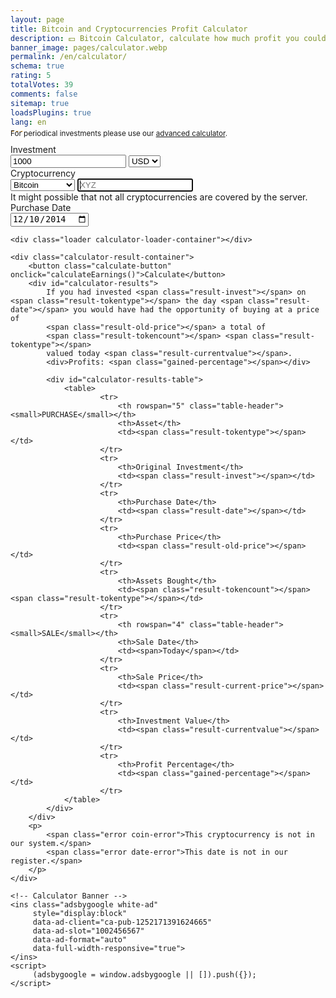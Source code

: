 ```yaml
---
layout: page
title: Bitcoin and Cryptocurrencies Profit Calculator
description: 💵 Bitcoin Calculator, calculate how much profit you could have earned investing in Bitcoin and other cryptocurrencies. 💹 Profits.
banner_image: pages/calculator.webp
permalink: /en/calculator/
schema: true
rating: 5
totalVotes: 39
comments: false
sitemap: true
loadsPlugins: true
lang: en
---
```


<div style="margin-bottom: 10px">
    <div style="margin-top:-25px">
        <small>For periodical investments please use our <a href="/investment">advanced calculator</a>.</small>
    </div>
</div>
<div class="calculator-block">
    <div class="calculator-form-row">
        <div class="calculator-col-start">
            <label>Investment</label>
        </div>
        <div class="calculator-col-end">
            <input id="invest-quantity" type="number" value="1000" class="data-hj-allow">
            <select id="invest-fiat">
                <option>USD</option>
                <option>EUR</option>
            </select>
        </div>
    </div>
    <div class="calculator-form-row">
        <div class="calculator-col-start">
            <label>Cryptocurrency</label>
        </div>
        <div class="calculator-col-end">
			<select id="invest-currency" onchange="updateInputMinDate()">
				<option value="BTC"  min="2010-07-18">Bitcoin</option>
				<option value="ETH"  min="2015-08-08">Ethereum</option>
				<option value="LTC"  min="2013-09-15">Litecoin</option>
                <option value="MIOTA"  min="2017-06-14">IOTA</option>
				<option value="XMR"  min="2015-01-27">Monero</option>
				<option value="ADA" min="2017-10-02">Cardano</option>
				<option value="XRP"  min="2015-01-30">Ripple</option>
				<option class="editable">Other asset...</option>
			</select>
            <input width="150" class="calculator-othercoins data-hj-allow" autofocus placeholder="XYZ" />
        </div>
    </div>
    <div class="calculator-othercoins"><span>It might possible that not all cryptocurrencies are covered by the server.</span></div>
    <div class="calculator-form-row">
        <div class="calculator-col-start">
            <label>Purchase Date</label>
        </div>
        <div class="calculator-col-end">
            <input id="invest-date" type="date" value="2014-12-10" min="2010-07-18" class="data-hj-allow">
        </div>
    </div>

    <div class="loader calculator-loader-container"></div>
    
    <div class="calculator-result-container">
        <button class="calculate-button" onclick="calculateEarnings()">Calculate</button>
        <div id="calculator-results">
            If you had invested <span class="result-invest"></span> on <span class="result-tokentype"></span> the day <span class="result-date"></span> you would have had the opportunity of buying at a price of 
            <span class="result-old-price"></span> a total of
            <span class="result-tokencount"></span> <span class="result-tokentype"></span>
            valued today <span class="result-currentvalue"></span>.
            <div>Profits: <span class="gained-percentage"></span></div>

            <div id="calculator-results-table">
                <table>
                        <tr>
                            <th rowspan="5" class="table-header"><small>PURCHASE</small></th>
                            <th>Asset</th>
                            <td><span class="result-tokentype"></span></td>
                        </tr>
                        <tr>
                            <th>Original Investment</th>
                            <td><span class="result-invest"></span></td>
                        </tr>
                        <tr>
                            <th>Purchase Date</th>
                            <td><span class="result-date"></span></td>
                        </tr>
                        <tr>
                            <th>Purchase Price</th>
                            <td><span class="result-old-price"></span></td>
                        </tr>
                        <tr>
                            <th>Assets Bought</th>
                            <td><span class="result-tokencount"></span> <span class="result-tokentype"></span></td>
                        </tr>
                        <tr>
                            <th rowspan="4" class="table-header"><small>SALE</small></th>
                            <th>Sale Date</th>
                            <td><span>Today</span></td>
                        </tr>
                        <tr>
                            <th>Sale Price</th>
                            <td><span class="result-current-price"></span></td>
                        </tr>
                        <tr>
                            <th>Investment Value</th>
                            <td><span class="result-currentvalue"></span></td>
                        </tr>
                        <tr>
                            <th>Profit Percentage</th>
                            <td><span class="gained-percentage"></span></td>
                        </tr>
                </table>
            </div>
        </div>
        <p>
            <span class="error coin-error">This cryptocurrency is not in our system.</span>
            <span class="error date-error">This date is not in our register.</span>
        </p>
    </div>

    <!-- Calculator Banner -->
    <ins class="adsbygoogle white-ad"
         style="display:block"
         data-ad-client="ca-pub-1252171391624665"
         data-ad-slot="1002456567"
         data-ad-format="auto"
         data-full-width-responsive="true">
    </ins>
    <script>
         (adsbygoogle = window.adsbygoogle || []).push({});
    </script>
    
</div>

<script defer src="{{ site.baseurl }}/js/calculator-common.js?{{site.time | date: '%s%N'}}"></script>
<script defer src="{{ site.baseurl }}/js/calculator.js?{{site.time | date: '%s%N'}}"></script>
